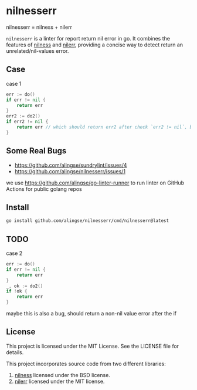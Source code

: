 # nilnesserr

nilnesserr = nilness + nilerr

`nilnesserr` is a linter for report return nil error in go. It combines the features of [nilness](https://cs.opensource.google/go/x/tools/+/refs/tags/v0.28.0:go/analysis/passes/nilness/nilness.go) and [nilerr](https://github.com/gostaticanalysis/nilerr), providing a concise way to detect return an unrelated/nil-values error.

## Case

case 1
```go
err := do()
if err != nil {
    return err
}
err2 := do2()
if err2 != nil {
    return err // which should return err2 after check `err2 != nil`, but return a nil value error
}
```


## Some Real Bugs

- https://github.com/alingse/sundrylint/issues/4
- https://github.com/alingse/nilnesserr/issues/1

we use https://github.com/alingse/go-linter-runner to run linter on GitHub Actions for public golang repos

## Install

```bash
go install github.com/alingse/nilnesserr/cmd/nilnesserr@latest
```


## TODO


case 2

```go
err := do()
if err != nil {
    return err
}
_, ok := do2()
if !ok {
    return err
}

```

maybe this is also a bug, should return a non-nil value error after the if

## License

This project is licensed under the MIT License. See the LICENSE file for details.

This project incorporates source code from two different libraries:

1. [nilness](https://cs.opensource.google/go/x/tools/+/refs/tags/v0.28.0:go/analysis/passes/nilness/nilness.go) licensed under the BSD license.
2. [nilerr](https://github.com/gostaticanalysis/nilerr) licensed under the MIT license.
